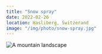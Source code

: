 ```yaml
---
title: "Snow spray"
date: 2022-02-26
location: Hasliberg, Switzerand
image: "/img/photo/snow-spray.jpg"
---
```


![A mountain landscape](/img/photo/snow-spray.jpg)
